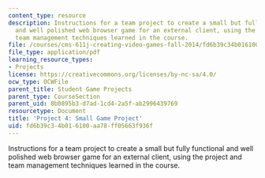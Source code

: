 ```yaml
---
content_type: resource
description: Instructions for a team project to create a small but fully functional
  and well polished web browser game for an external client, using the project and
  team management techniques learned in the course.
file: /courses/cms-611j-creating-video-games-fall-2014/fd6b39c34b016100aa78ff05663f936f_MITCMS_611JF14_project4.pdf
file_type: application/pdf
learning_resource_types:
- Projects
license: https://creativecommons.org/licenses/by-nc-sa/4.0/
ocw_type: OCWFile
parent_title: Student Game Projects
parent_type: CourseSection
parent_uid: 8b0895b3-d7ad-1cd4-2a5f-ab2996439769
resourcetype: Document
title: 'Project 4: Small Game Project'
uid: fd6b39c3-4b01-6100-aa78-ff05663f936f
---
```

Instructions for a team project to create a small but fully functional and well polished web browser game for an external client, using the project and team management techniques learned in the course.